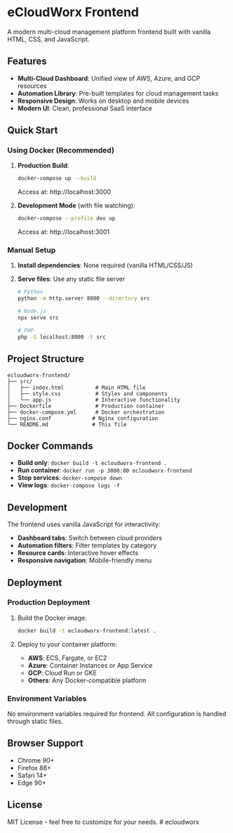 # eCloudWorx Frontend

A modern multi-cloud management platform frontend built with vanilla HTML, CSS, and JavaScript.

## Features

- **Multi-Cloud Dashboard**: Unified view of AWS, Azure, and GCP resources
- **Automation Library**: Pre-built templates for cloud management tasks  
- **Responsive Design**: Works on desktop and mobile devices
- **Modern UI**: Clean, professional SaaS interface

## Quick Start

### Using Docker (Recommended)

1. **Production Build**:
   ```bash
   docker-compose up --build
   ```
   Access at: http://localhost:3000

2. **Development Mode** (with file watching):
   ```bash
   docker-compose --profile dev up
   ```
   Access at: http://localhost:3001

### Manual Setup

1. **Install dependencies**: None required (vanilla HTML/CSS/JS)

2. **Serve files**: Use any static file server
   ```bash
   # Python
   python -m http.server 8000 --directory src

   # Node.js
   npx serve src

   # PHP
   php -S localhost:8000 -t src
   ```

## Project Structure

```
ecloudworx-frontend/
├── src/
│   ├── index.html          # Main HTML file
│   ├── style.css           # Styles and components
│   └── app.js              # Interactive functionality
├── Dockerfile              # Production container
├── docker-compose.yml      # Docker orchestration
├── nginx.conf             # Nginx configuration
└── README.md              # This file
```

## Docker Commands

- **Build only**: `docker build -t ecloudworx-frontend .`
- **Run container**: `docker run -p 3000:80 ecloudworx-frontend`
- **Stop services**: `docker-compose down`
- **View logs**: `docker-compose logs -f`

## Development

The frontend uses vanilla JavaScript for interactivity:

- **Dashboard tabs**: Switch between cloud providers
- **Automation filters**: Filter templates by category
- **Resource cards**: Interactive hover effects
- **Responsive navigation**: Mobile-friendly menu

## Deployment

### Production Deployment

1. Build the Docker image:
   ```bash
   docker build -t ecloudworx-frontend:latest .
   ```

2. Deploy to your container platform:
   - **AWS**: ECS, Fargate, or EC2
   - **Azure**: Container Instances or App Service
   - **GCP**: Cloud Run or GKE
   - **Others**: Any Docker-compatible platform

### Environment Variables

No environment variables required for frontend. All configuration is handled through static files.

## Browser Support

- Chrome 90+
- Firefox 88+
- Safari 14+
- Edge 90+

## License

MIT License - feel free to customize for your needs.
#   e c l o u d w o r x  
 